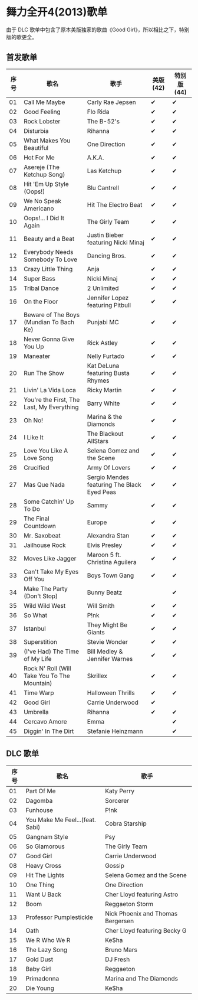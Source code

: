 # 舞力全开4(2013)歌单

由于 DLC 歌单中包含了原本美版独家的歌曲《Good Girl》，所以相比之下，特别版的歌更全。


## 首发歌单

| 序号 | 歌名 | 歌手 | 美版(42) | 特别版(44) |
| --- | --- | --- | --- | --- |
| 01 | Call Me Maybe | Carly Rae Jepsen | ✔ | ✔ |
| 02 | Good Feeling | Flo Rida | ✔ | ✔ |
| 03 | Rock Lobster | The B-52's | ✔ | ✔ |
| 04 | Disturbia | Rihanna | ✔ | ✔ |
| 05 | What Makes You Beautiful | One Direction | ✔ | ✔ |
| 06 | Hot For Me | A.K.A. | ✔ | ✔ |
| 07 | Asereje (The Ketchup Song) | Las Ketchup | ✔ | ✔ |
| 08 | Hit 'Em Up Style (Oops!) | Blu Cantrell | ✔ | ✔ |
| 09 | We No Speak Americano | Hit The Electro Beat | ✔ | ✔ |
| 10 | Oops!... I Did It Again | The Girly Team | ✔ | ✔ |
| 11 | Beauty and a Beat | Justin Bieber featuring Nicki Minaj | ✔ | ✔ |
| 12 | Everybody Needs Somebody To Love | Dancing Bros. | ✔ | ✔ |
| 13 | Crazy Little Thing | Anja | ✔ | ✔ |
| 14 | Super Bass | Nicki Minaj | ✔ | ✔ |
| 15 | Tribal Dance | 2 Unlimited | ✔ | ✔ |
| 16 | On the Floor | Jennifer Lopez featuring Pitbull | ✔ | ✔ |
| 17 | Beware of The Boys (Mundian To Bach Ke) | Punjabi MC | ✔ | ✔ |
| 18 | Never Gonna Give You Up | Rick Astley | ✔ | ✔ |
| 19 | Maneater | Nelly Furtado | ✔ | ✔ |
| 20 | Run The Show | Kat DeLuna featuring Busta Rhymes | ✔ | ✔ |
| 21 | Livin' La Vida Loca | Ricky Martin | ✔ | ✔ |
| 22 | You're the First, The Last, My Everything | Barry White | ✔ | ✔ |
| 23 | Oh No! | Marina & the Diamonds | ✔ | ✔ |
| 24 | I Like It | The Blackout AllStars | ✔ | ✔ |
| 25 | Love You Like A Love Song | Selena Gomez and the Scene | ✔ | ✔ |
| 26 | Crucified | Army Of Lovers | ✔ | ✔ |
| 27 | Mas Que Nada | Sergio Mendes featuring The Black Eyed Peas | ✔ | ✔ |
| 28 | Some Catchin' Up To Do | Sammy | ✔ | ✔ |
| 29 | The Final Countdown | Europe | ✔ | ✔ |
| 30 | Mr. Saxobeat | Alexandra Stan | ✔ | ✔ |
| 31 | Jailhouse Rock | Elvis Presley | ✔ | ✔ |
| 32 | Moves Like Jagger | Maroon 5 ft. Christina Aguilera | ✔ | ✔ |
| 33 | Can't Take My Eyes Off You | Boys Town Gang | ✔ | ✔ |
| 34 | Make The Party (Don't Stop) | Bunny Beatz | | ✔ |
| 35 | Wild Wild West | Will Smith | ✔ | ✔ |
| 36 | So What | P!nk | ✔ | ✔ |
| 37 | Istanbul | They Might Be Giants | ✔ | ✔ |
| 38 | Superstition | Stevie Wonder | ✔ | ✔ |
| 39 | (I've Had) The Time of My Life | Bill Medley & Jennifer Warnes | ✔ | ✔ |
| 40 | Rock N' Roll (Will Take You To The Mountain) | Skrillex | ✔ | ✔ |
| 41 | Time Warp | Halloween Thrills | ✔ | ✔ |
| 42 | Good Girl | Carrie Underwood | ✔ |  |
| 43 | Umbrella | Rihanna | ✔ | ✔ |
| 44 | Cercavo Amore | Emma |  | ✔ |
| 45 | Diggin' In The Dirt | Stefanie Heinzmann |  | ✔ |


## DLC 歌单

| 序号 | 歌名 | 歌手 |
| --- | --- | --- |
| 01 | Part Of Me | Katy Perry |
| 02 | Dagomba | Sorcerer |
| 03 | Funhouse | P!nk |
| 04 | You Make Me Feel...(feat. Sabi) | Cobra Starship |
| 05 | Gangnam Style | Psy |
| 06 | So Glamorous | The Girly Team |
| 07 | Good Girl | Carrie Underwood |
| 08 | Heavy Cross | Gossip |
| 09 | Hit The Lights | Selena Gomez and the Scene |
| 10 | One Thing | One Direction |
| 11 | Want U Back | Cher Lloyd featuring Astro |
| 12 | Boom | Reggaeton Storm |
| 13 | Professor Pumplestickle | Nick Phoenix and Thomas Bergersen |
| 14 | Oath | Cher Lloyd featuring Becky G |
| 15 | We R Who We R | Ke$ha |
| 16 | The Lazy Song | Bruno Mars |
| 17 | Gold Dust | DJ Fresh |
| 18 | Baby Girl | Reggaeton |
| 19 | Primadonna | Marina and The Diamonds |
| 20 | Die Young | Ke$ha |

